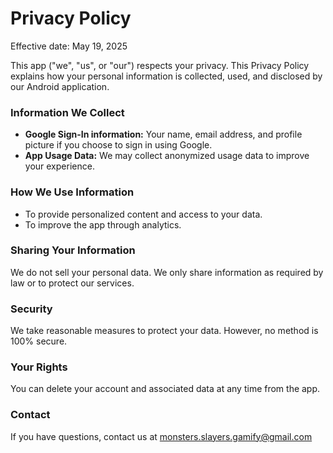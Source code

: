 # Privacy Policy

Effective date: May 19, 2025

This app ("we", "us", or "our") respects your privacy. This Privacy Policy explains how your personal information is collected, used, and disclosed by our Android application.

### Information We Collect
- **Google Sign-In information:** Your name, email address, and profile picture if you choose to sign in using Google.
- **App Usage Data:** We may collect anonymized usage data to improve your experience.

### How We Use Information
- To provide personalized content and access to your data.
- To improve the app through analytics.

### Sharing Your Information
We do not sell your personal data. We only share information as required by law or to protect our services.

### Security
We take reasonable measures to protect your data. However, no method is 100% secure.

### Your Rights
You can delete your account and associated data at any time from the app.

### Contact
If you have questions, contact us at monsters.slayers.gamify@gmail.com


